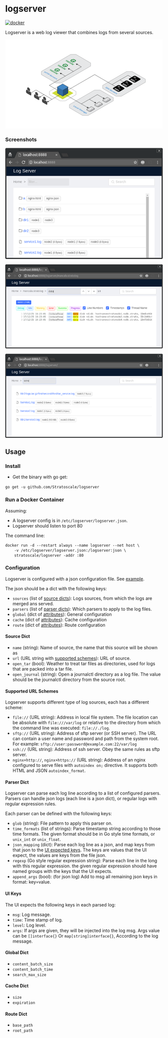 # logserver

[![docker](https://img.shields.io/docker/build/stratoscale/logserver.svg)](https://hub.docker.com/r/stratoscale/logserver)

Logserver is a web log viewer that combines logs from several sources.

![diagram](./doc/diagram.png)

### Screenshots

![screenshot general view](./doc/screenshot-1.png)

![screenshot log view](./doc/screenshot-2.png)

![screenshot filter files](./doc/screenshot-3.png)

## Usage

### Install

* Get the binary with go get:

`go get -u github.com/Stratoscale/logserver`

### Run a Docker Container

Assuming:

* A logserver config is in `/etc/logserver/logserver.json`.
* Logserver should listen to port 80

The command line:

```
docker run -d --restart always --name logserver --net host \
    -v /etc/logserver/logserver.json:/logserver:json \
    stratoscale/logserver -addr :80
```

### Configuration

Logserver is configured with a json configuration file. See [example](./example/logserver.json).

The json should be a dict with the following keys:

- `sources` (list of [source dicts](./README.md#source-dict)): Logs sources, from which the logs are merged ans served.
- `parsers` (list of [parser dicts](./README.md#parser-dict)): Which parsers to apply to the log files.
- `global` (dict of [attributes](./README.md#global-dict)): General configuration
- `cache` (dict of [attributes](./README.md#cache-dict)): Cache configuration
- `route` (dict of [attributes](./README.md#route-dict)): Route configuration

#### Source Dict

- `name` (string): Name of source, the name that this source will be shown as
- `url` (URL string with [supported schemes](./README.md#supported-url-schemes)): URL of source.
- `open_tar` (bool): Weather to treat tar files as directories, used for logs that are packed
                           into a tar file.
- `open_journal` (string): Open a journalctl directory as a log file. The value
                           should be the journalctl directory from the source root.

#### Supported URL Schemes

Logserver supports different type of log sources, each has a different scheme:

- `file://` (URL string): Address in local file system.
    The file location can be absolute with `file:///var/log` or relative to the directory
    from which the command line was executed: `file://./log`.
- `sftp://` (URL string): Address of sftp server (or SSH server).
    The URL can contain a user name and password and path from the system root.
    For example: `sftp://user:password@example.com:22/var/log`
- `ssh://` (URL string): Address of ssh server. Obey the same rules as sftp server.
- `nginx+http://`, `nginx+https://` (URL string): Address of an nginx configured to serve files with `autoindex on;`
    directive. It supports both HTML and JSON `autoindex_format`.

#### Parser Dict

Logserver can parse each log line according to a list of configured parsers.
Parsers can handle json logs (each line is a json dict), or regular logs with regular expression rules.

Each parser can be defined with the following keys:

- `glob` (string): File pattern to apply this parser on.
- `time_formats` (list of strings): Parse timestamp string according to those time formats.
                                    The given format should be in Go style time formats, or
                                    `unix_int` or `unix_float`.
- `json_mapping` (dict): Parse each log line as a json, and map keys from that json to the
                         [UI expected keys](./README.md#ui-keys). The keys are values that the
                         UI expect, the values are keys from the file json.
- `regexp` (Go style regular expression string): Parse each line in the long with this regular expression.
                                                 the given regular expression should have named groups with
                                                 the keys that the UI expects.
- `append_args` (bool): (for json log) Add to msg all remaining json keys in format: key=value.

#### UI Keys

The UI expects the following keys in each parsed log:

- `msg`: Log message.
- `time`: Time stamp of log.
- `level`: Log level.
- `args`: If args are given, they will be injected into the log msg. Args value can be `[]interface{}`
          Or `map[string]interface{}`, According to the log message.

#### Global Dict

- `content_batch_size`
- `content_batch_time`
- `search_max_size`

#### Cache Dict

- `size`
- `expiration`

#### Route Dict

- `base_path`
- `root_path`

